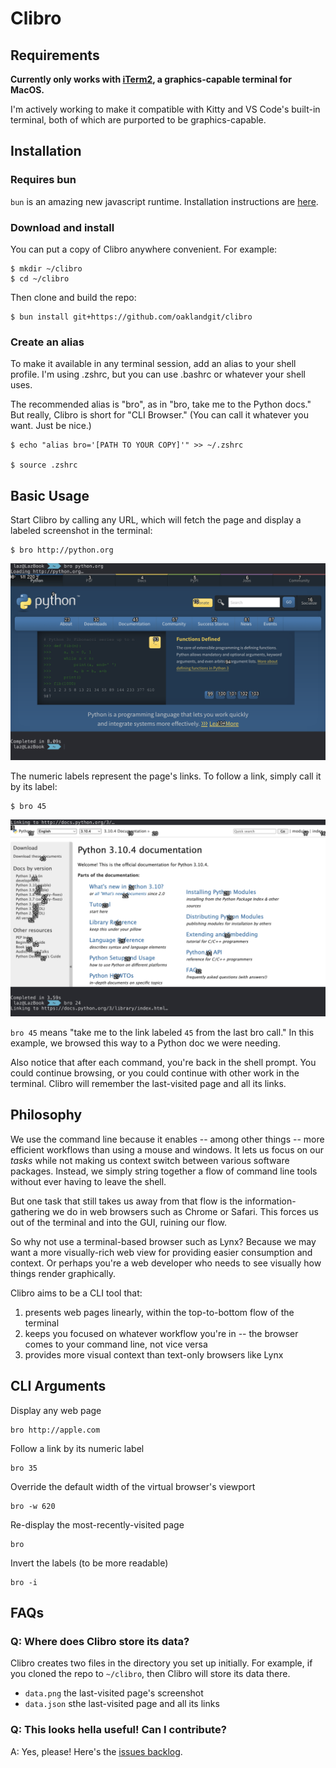 # Clibro

## Requirements

**Currently only works with [iTerm2](https://iterm2.com/), a graphics-capable terminal for MacOS.**

I'm actively working to make it compatible with Kitty and VS Code's built-in terminal, both of which are purported to be graphics-capable.

## Installation

### Requires bun

`bun` is an amazing new javascript runtime. Installation instructions are [here](http://bun.sh).

### Download and install

You can put a copy of Clibro anywhere convenient. For example:

```
$ mkdir ~/clibro
$ cd ~/clibro
```

Then clone and build the repo:

```
$ bun install git+https://github.com/oaklandgit/clibro
```

### Create an alias

To make it available in any terminal session, add an alias to your shell profile. I'm using .zshrc, but you can use .bashrc or whatever your shell uses.

The recommended alias is "bro", as in "bro, take me to the Python docs." But really, Clibro is short for "CLI Browser." (You can call it whatever you want. Just be nice.)

```
$ echo "alias bro='[PATH TO YOUR COPY]'" >> ~/.zshrc

$ source .zshrc
```

## Basic Usage

Start Clibro by calling any URL, which will fetch the page and display a labeled screenshot in the terminal:

```
$ bro http://python.org
```

![Screenshot of a Clibro page by URL](/screenshots/clibro-by-url.png)

The numeric labels represent the page's links. To follow a link, simply call it by its label:

```
$ bro 45
```

![Screenshot of a Clibro page by label](/screenshots/clibro-by-label.png)

`bro 45` means "take me to the link labeled `45` from the last bro call." In this example, we browsed this way to a Python doc we were needing.

Also notice that after each command, you're back in the shell prompt. You could continue browsing, or you could continue with other work in the terminal. Clibro will remember the last-visited page and all its links.

## Philosophy

We use the command line because it enables -- among other things -- more efficient workflows than using a mouse and windows. It lets us focus on our _tasks_ while not making us context switch between various software packages. Instead, we simply string together a flow of command line tools without ever having to leave the shell.

But one task that still takes us away from that flow is the information-gathering we do in web browsers such as Chrome or Safari. This forces us out of the terminal and into the GUI, ruining our flow.

So why not use a terminal-based browser such as Lynx? Because we may want a more visually-rich web view for providing easier consumption and context. Or perhaps you're a web developer who needs to see visually how things render graphically.

Clibro aims to be a CLI tool that:

1. presents web pages linearly, within the top-to-bottom flow of the terminal
2. keeps you focused on whatever workflow you're in -- the browser comes to your command line, not vice versa
3. provides more visual context than text-only browsers like Lynx

## CLI Arguments

Display any web page

```
bro http://apple.com
```

Follow a link by its numeric label

```
bro 35
```

Override the default width of the virtual browser's viewport

```
bro -w 620
```

Re-display the most-recently-visited page

```
bro
```

Invert the labels (to be more readable)

```
bro -i
```

## FAQs

### Q: Where does Clibro store its data?

Clibro creates two files in the directory you set up initially. For example, if you cloned the repo to `~/clibro`, then Clibro will store its data there.

- `data.png` the last-visited page's screenshot
- `data.json` sthe last-visited page and all its links

### Q: This looks hella useful! Can I contribute?

A: Yes, please! Here's the [issues backlog](https://github.com/oaklandgit/clibro/issues).
